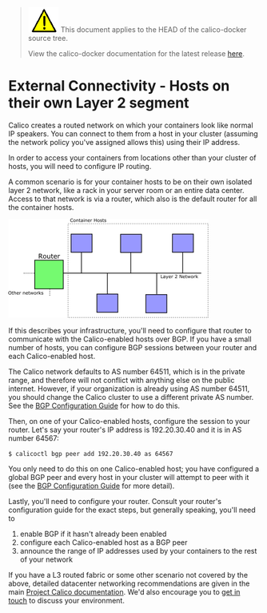 <!--- master only -->
> ![warning](images/warning.png) This document applies to the HEAD of the calico-docker source tree.
>
> View the calico-docker documentation for the latest release [here](https://github.com/projectcalico/calico-docker/blob/v0.12.0/README.md).
<!--- else
> You are viewing the calico-docker documentation for release **release**.
<!--- end of master only -->

# External Connectivity - Hosts on their own Layer 2 segment

Calico creates a routed network on which your containers look like normal IP speakers.  You can connect to them from a host in your cluster (assuming the network policy you've assigned allows this) using their IP address.

In order to access your containers from locations other than your cluster of hosts, you will need to configure IP routing.

A common scenario is for your container hosts to be on their own isolated layer 2 network, like a rack in your server room or an entire data center.  Access to that network is via a router, which also is the default router for all the container hosts.

![hosts-on-layer-2-network](images/hosts-on-layer-2-network.png)

If this describes your infrastructure, you'll need to configure that router to communicate with the Calico-enabled hosts over BGP.  If you have a small number of hosts, you can configure BGP sessions between your router and each Calico-enabled host.

The Calico network defaults to AS number 64511, which is in the private range, and therefore will not conflict with anything else on the public internet.  However, if your organization is already using AS number 64511, you should change the Calico cluster to use a different private AS number.  See the [BGP Configuration Guide](bgp.md) for how to do this.

Then, on one of your Calico-enabled hosts, configure the session to your router.  Let's say your router's IP address is 192.20.30.40 and it is in AS number 64567:

    $ calicoctl bgp peer add 192.20.30.40 as 64567

You only need to do this on one Calico-enabled host; you have configured a global BGP peer and every host in your cluster will attempt to peer with it (see the [BGP Configuration Guide](bgp.md) for more detail).

Lastly, you'll need to configure your router.  Consult your router's configuration guide for the exact steps, but generally speaking, you'll need to

 1. enable BGP if it hasn't already been enabled
 2. configure each Calico-enabled host as a BGP peer
 3. announce the range of IP addresses used by your containers to the rest of your network

If you have a L3 routed fabric or some other scenario not covered by the above, detailed datacenter networking recommendations are given in the main 
[Project Calico documentation](http://docs.projectcalico.org/en/latest/index.html).
We'd also encourage you to [get in touch](http://www.projectcalico.org/contact/) to discuss your environment.
